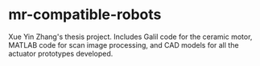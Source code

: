 # mr-compatible-robots
Xue Yin Zhang's thesis project. Includes Galil code for the ceramic motor, MATLAB code for scan image processing, and CAD models for all the actuator prototypes developed.

